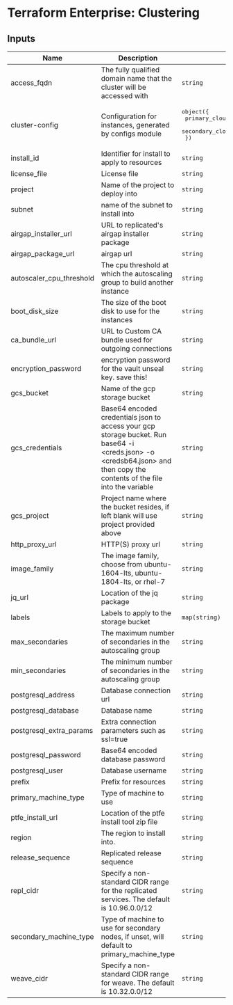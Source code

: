 # Terraform Enterprise: Clustering

## Inputs

| Name | Description | Type | Default | Required |
|------|-------------|------|---------|:-----:|
| access\_fqdn | The fully qualified domain name that the cluster will be accessed with | `string` | n/a | yes |
| cluster-config | Configuration for instances, generated by configs module | <pre>object({<br>    primary_cloudinit   = list(string),<br>    secondary_cloudinit = string,<br>  })</pre> | n/a | yes |
| install\_id | Identifier for install to apply to resources | `string` | n/a | yes |
| license\_file | License file | `string` | n/a | yes |
| project | Name of the project to deploy into | `string` | n/a | yes |
| subnet | name of the subnet to install into | `string` | n/a | yes |
| airgap\_installer\_url | URL to replicated's airgap installer package | `string` | `"https://install.terraform.io/installer/replicated-v5.tar.gz"` | no |
| airgap\_package\_url | airgap url | `string` | `"none"` | no |
| autoscaler\_cpu\_threshold | The cpu threshold at which the autoscaling group to build another instance | `string` | `"0.7"` | no |
| boot\_disk\_size | The size of the boot disk to use for the instances | `string` | `40` | no |
| ca\_bundle\_url | URL to Custom CA bundle used for outgoing connections | `string` | `"none"` | no |
| encryption\_password | encryption password for the vault unseal key. save this! | `string` | `""` | no |
| gcs\_bucket | Name of the gcp storage bucket | `string` | `""` | no |
| gcs\_credentials | Base64 encoded credentials json to access your gcp storage bucket. Run base64 -i <creds.json> -o <credsb64.json> and then copy the contents of the file into the variable | `string` | `""` | no |
| gcs\_project | Project name where the bucket resides, if left blank will use project provided above | `string` | `""` | no |
| http\_proxy\_url | HTTP(S) proxy url | `string` | `"none"` | no |
| image\_family | The image family, choose from ubuntu-1604-lts, ubuntu-1804-lts, or rhel-7 | `string` | `"ubuntu-1804-lts"` | no |
| jq\_url | Location of the jq package | `string` | `"https://github.com/stedolan/jq/releases/download/jq-1.5/jq-linux64"` | no |
| labels | Labels to apply to the storage bucket | `map(string)` | `{}` | no |
| max\_secondaries | The maximum number of secondaries in the autoscaling group | `string` | `"3"` | no |
| min\_secondaries | The minimum number of secondaries in the autoscaling group | `string` | `"1"` | no |
| postgresql\_address | Database connection url | `string` | `""` | no |
| postgresql\_database | Database name | `string` | `""` | no |
| postgresql\_extra\_params | Extra connection parameters such as ssl=true | `string` | `""` | no |
| postgresql\_password | Base64 encoded database password | `string` | `""` | no |
| postgresql\_user | Database username | `string` | `"none"` | no |
| prefix | Prefix for resources | `string` | `"tfe-"` | no |
| primary\_machine\_type | Type of machine to use | `string` | `"n1-standard-4"` | no |
| ptfe\_install\_url | Location of the ptfe install tool zip file | `string` | `"https://install.terraform.io/installer/ptfe-0.1.zip"` | no |
| region | The region to install into. | `string` | `"us-central1"` | no |
| release\_sequence | Replicated release sequence | `string` | `"latest"` | no |
| repl\_cidr | Specify a non-standard CIDR range for the replicated services. The default is 10.96.0.0/12 | `string` | `""` | no |
| secondary\_machine\_type | Type of machine to use for secondary nodes, if unset, will default to primary\_machine\_type | `string` | `"n1-standard-4"` | no |
| weave\_cidr | Specify a non-standard CIDR range for weave. The default is 10.32.0.0/12 | `string` | `""` | no |

